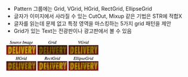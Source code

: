 - Pattern 그룹에는 Grid, VGrid, HGrid, RectGrid, EllipseGrid
- 글자가 이미지에서 사라질 수 있는 CutOut, Mixup 같은 기법은 STR에 적합X
- 글자를 읽는데 문제 없고 특정 영역을 마스킹하는 5가지 grid 패턴을 제안
- Grid가 있는 Text는 전광판이나 광고판에서 볼 수 있음
<img src="Pasted image 20221211154333.png" width="50%">
